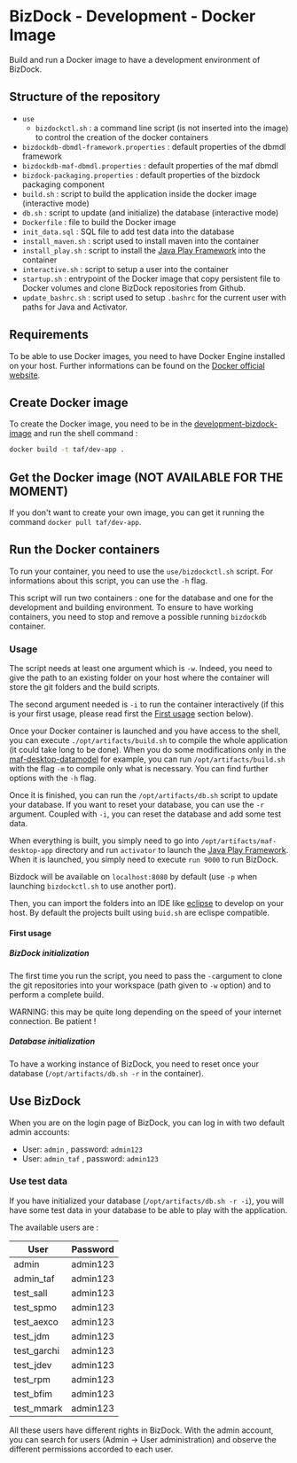 # BizDock - Development - Docker Image

Build and run a Docker image to have a development environment of BizDock.

## Structure of the repository

* ```use```
    * ```bizdockctl.sh``` : a command line script (is not inserted into the image) to control the creation of the docker containers
* ```bizdockdb-dbmdl-framework.properties``` : default properties of the dbmdl framework
* ```bizdockdb-maf-dbmdl.properties``` : default properties of the maf dbmdl
* ```bizdock-packaging.properties``` : default properties of the bizdock packaging component
* ```build.sh``` : script to build the application inside the docker image (interactive mode)
* ```db.sh``` : script to update (and initialize) the database (interactive mode)
* ```Dockerfile``` : file to build the Docker image
* ```init_data.sql``` : SQL file to add test data into the database
* ```install_maven.sh``` : script used to install maven into the container
* ```install_play.sh``` : script to install the [Java Play Framework](https://www.playframework.com/) into the container
* ```interactive.sh``` : script to setup a user into the container
* ```startup.sh``` : entrypoint of the Docker image that copy persistent file to Docker volumes and clone BizDock repositories from Github.
* ```update_bashrc.sh``` : script used to setup ```.bashrc``` for the current user with paths for Java and Activator.

## Requirements

To be able to use Docker images, you need to have Docker Engine installed on your host.
Further informations can be found on the [Docker official website](https://docs.docker.com/engine/installation/).

## Create Docker image

To create the Docker image, you need to be in the [development-bizdock-image](https://github.com/theAgileFactory/bizdock-docker/tree/master/development-bizdock-image) and run the shell command :

```sh
docker build -t taf/dev-app .
```

## Get the Docker image (NOT AVAILABLE FOR THE MOMENT)

If you don't want to create your own image, you can get it running the command ```docker pull taf/dev-app```.

## Run the Docker containers

To run your container, you need to use the ```use/bizdockctl.sh``` script.
For informations about this script, you can use the ```-h``` flag.

This script will run two containers : one for the database and one for the development and building environment.
To ensure to have working containers, you need to stop and remove a possible running ```bizdockdb``` container.

### Usage

The script needs at least one argument which is ```-w```. Indeed, you need to give the path to an existing folder on your host where the container will store the git folders and the build scripts.

The second argument needed is ```-i``` to run the container interactively (if this is your first usage, please read first the [First usage](https://github.com/theAgileFactory/bizdock-docker/tree/master/development-bizdock-image#first-usage) section below).

Once your Docker container is launched and you have access to the shell, you can execute ```./opt/artifacts/build.sh``` to compile the whole application (it could take long to be done).
When you do some modifications only in the [maf-desktop-datamodel](https://github.com/theAgileFactory/maf-desktop-datamodel) for example, you can run ```/opt/artifacts/build.sh``` with the flag ```-m``` to compile only what is necessary.
You can find further options with the ```-h``` flag.

Once it is finished, you can run the ```/opt/artifacts/db.sh``` script to update your database. If you want to reset your database, you can use the ```-r``` argument. Coupled with ```-i```, you can reset the database and add some test data.

When everything is built, you simply need to go into ```/opt/artifacts/maf-desktop-app``` directory and run ```activator``` to launch the [Java Play Framework](https://www.playframework.com/). When it is launched, you simply need to execute ```run 9000``` to run BizDock. 

Bizdock will be available on ```localhost:8080``` by default (use ```-p``` when launching ```bizdockctl.sh``` to use another port).

Then, you can import the folders into an IDE like [eclipse](https://www.eclipse.org/) to develop on your host.
By default the projects built using ```buid.sh``` are eclispe compatible.

#### First usage

##### BizDock initialization

The first time you run the script, you need to pass the ```-c```argument to clone the git repositories into your workspace (path given to ```-w``` option) and to perform a complete build.

WARNING: this may be quite long depending on the speed of your internet connection.
Be patient !

##### Database initialization

To have a working instance of BizDock, you need to reset once your database (```/opt/artifacts/db.sh -r``` in the container).

## Use BizDock

When you are on the login page of BizDock, you can log in with two default admin accounts:

  * User: ```admin``` , password: ```admin123```
  * User: ```admin_taf``` , password: ```admin123```

### Use test data

If you have initialized your database (```/opt/artifacts/db.sh -r -i```), you will have some test data in your database to be able to play with the application.

The available users are :

|   User   |    Password   |
|----------|:-------------:|
| admin | admin123 |
| admin_taf | admin123 |
| test_sall | admin123 |
| test_spmo | admin123 |
| test_aexco | admin123 |
| test_jdm | admin123 |
| test_garchi | admin123 |
| test_jdev | admin123 |
| test_rpm | admin123 |
| test_bfim | admin123 |
| test_mmark | admin123 |

All these users have different rights in BizDock. With the admin account, you can search for users (Admin -> User administration) and observe the different permissions accorded to each user.
